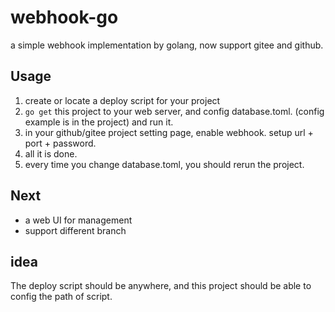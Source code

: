 # webhook-go

a simple webhook implementation  by golang, now support gitee and github.


## Usage

1. create or locate a deploy script for your project
1. `go get` this project to your web server, and config database.toml. (config example is in the project) and run it.
1. in your github/gitee project setting page, enable webhook. setup url + port + password.
1. all it is done.
1. every time you change database.toml, you should rerun the project.

## Next

+ a web UI for management
+ support different branch

## idea

The deploy script should be anywhere, and this project should be able to
config the path of script.